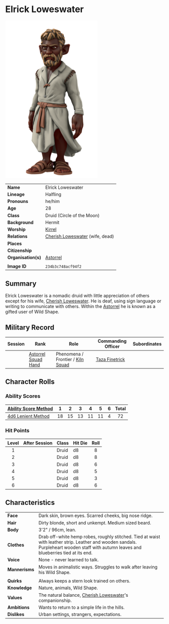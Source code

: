 # Elrick Loweswater

<img src="https://raw.githubusercontent.com/jesskelsall/astarus-images/main/characters/portraits/234b3c748acf94f2.png" height="500" />

|||
| --- | --- |
| **Name** | Elrick Loweswater | character.4
| **Lineage** | Halfling |
| **Pronouns** | he/him |
| **Age** | 28 |
| **Class** | Druid (Circle of the Moon) |
| **Background** | Hermit |
| **Worship** | [Kirrel](../gods/deities/kirrel.md) |
| **Relations** | [Cherish Loweswater](cherish-loweswater.md) (wife, dead) |
| **Places** | |
| **Citizenship** | |
| **Organisation(s)** | [Astorrel](../organisations/astorrel/astorrel.md) |
|||
| **Image ID** | `234b3c748acf94f2` |

## Summary

Elrick Loweswater is a nomadic druid with little appreciation of others except for his wife, [Cherish Loweswater](cherish-loweswater.md). He is deaf, using sign language or writing to communicate with others. Within the [Astorrel](../organisations/astorrel/astorrel.md) he is known as a gifted user of Wild Shape.

## Military Record

| Session | Rank | Role | Commanding Officer | Subordinates |
|:---:| --- | --- | --- | --- |
|| [Astorrel Squad Hand](../organisations/astorrel/ranks/astorrel-squad-hand.md) | Phenomena / Frontier / [Kiln Squad](../organisations/astorrel/squads/kiln-squad.md) | [Taza Finetrick](taza-finetrick.md) ||

## Character Rolls

### Ability Scores

| [Ability Score Method](../mechanics/ability-score-method/ability-score-method.md) | 1 | 2 | 3 | 4 | 5 | 6 | Total |
| --- |:---:|:---:|:---:|:---:|:---:|:---:|:---:|
| [4d6 Lenient Method](../mechanics/ability-score-method/4d6-lenient-method.md) | 18 | 15 | 13 | 11 | 11 | 4 | 72 | 

### Hit Points

| Level | After Session | Class | Hit Die | Roll |
|:---:|:---:| --- | --- |:---:|
| 1 || Druid | d8 | 8 |
| 2 || Druid | d8 | 8 |
| 3 || Druid | d8 | 6 |
| 4 || Druid | d8 | 5 |
| 5 || Druid | d8 | 3 |
| 6 || Druid | d8 | 6 |

## Characteristics

| | |
| --- | --- |
| **Face** | Dark skin, brown eyes. Scarred cheeks, big nose ridge. | characteristics.2
| **Hair** | Dirty blonde, short and unkempt. Medium sized beard. |
| **Body** | 3'2" / 96cm, lean. |
| **Clothes** | Drab off-white hemp robes, roughly stitched. Tied at waist with leather strip. Leather and wooden sandals. Purpleheart wooden staff with autumn leaves and blueberries tied at its end. |
| **Voice** | None - never learned to talk. |
| **Mannerisms** | Moves in animalistic ways. Struggles to walk after leaving his Wild Shape. |
| | |
| **Quirks** | Always keeps a stern look trained on others. |
| **Knowledge** | Nature, animals, Wild Shape. |
| **Values** | The natural balance, [Cherish Loweswater](cherish-loweswater.md)'s companionship. |
| **Ambitions** | Wants to return to a simple life in the hills. |
| **Dislikes** | Urban settings, strangers, expectations. |
